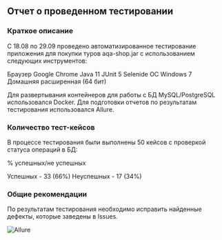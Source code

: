 ## Отчет о проведенном тестировании

### Краткое описание

С 18.08 по 29.09 проведено автоматизированное тестирование приложения для покупки туров aqa-shop.jar с использованием следующих инструментов:

   Браузер Google Chrome
   Java 11
   JUnit 5
   Selenide
   ОС Windows 7 Домашняя расширенная (64 бит)

Для развертывания контейнеров для работы с БД MySQL/PostgreSQL использовался Docker.
Для подготовки отчетов по результатам тестирования использовался Allure.

### Количество тест-кейсов

В процессе тестирования были выполнены 50 кейсов с проверкой статуса операций в БД:

% успешных/не успешных

Успешных - 33 (66%)
Неуспешных - 17 (34%)

### Общие рекомендации

По результатам тестирования необходимо исправить найденные дефекты, которые заведены в Issues.

![Allure](https://user-images.githubusercontent.com/96178353/193121250-24594691-4bbd-45a2-8735-b4ec345ef793.PNG)
